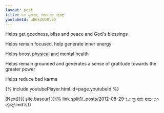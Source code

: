 ```yaml
---
layout: post
title: ಓಂ ಸ್ಥಿರಾಯೈ ನಮಃ ೧೧ ಟೈಮ್ಸ್
youtubeId: uBGkZUD8lzQ
---
```

 
 
Helps get goodness, bliss and peace and God's blessings
 
Helps remain focused, help generate inner energy 
 
Helps boost physical and mental health 
 
Helps remain grounded and generates a sense of gratitude towards the greater power 
 
Helps reduce bad karma
 
 
 
 


{% include youtubePlayer.html id=page.youtubeId %}
 
[Next]({{ site.baseurl }}{% link  split1/_posts/2012-08-29-ಓಂ ಸ್ಥಾನವೇ ನಮಃ ೧೧ ಟೈಮ್ಸ್.md%})
 
